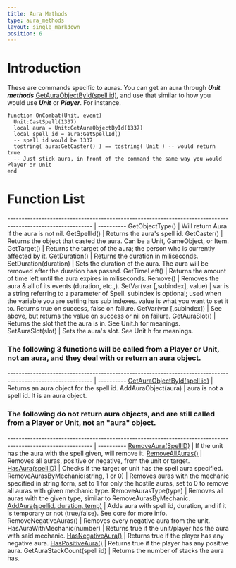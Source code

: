 ```yaml
---
title: Aura Methods
type: aura_methods
layout: single_markdown
position: 6
---
```


# Introduction

These are commands specific to auras. You can get an aura through ***Unit methods*** [GetAuraObjectById(spell id)](/Wiki/docs/standards_scripts/methods_lua/Unit_Methods/Lua_GetAuraObjectById), and use that similar to how you would use ***Unit*** or ***Player***. For instance.

```
function OnCombat(Unit, event)
  Unit:CastSpell(1337)
  local aura = Unit:GetAuraObjectById(1337)
  local spell_id = aura:GetSpellId()
  -- spell id would be 1337
  tostring( aura:GetCaster() ) == tostring( Unit ) -- would return true
  -- Just stick aura, in front of the command the same way you would Player or Unit
end
```

# Function List

------------------------------------------------------------------------------------------------------------ | ---------- 
GetObjectType()                                                                                              | Will return Aura if the aura is not nil. 
GetSpellId()                                                                                                 | Returns the aura's spell id.
GetCaster()                                                                                                  | Returns the object that casted the aura. Can be a Unit, GameObject, or Item. 
GetTarget()                                                                                                  | Returns the target of the aura; the person who is currently affected by it. 
GetDuration()                                                                                                | Returns the duration in miliseconds.
SetDuration(duration)                                                                                        | Sets the duration of the aura. The aura will be removed after the duration has passed. 
GetTimeLeft()                                                                                                | Returns the amount of time left until the aura expires in miliseconds.
Remove()                                                                                                     | Removes the aura & all of its events (duration, etc.,).
SetVar(var [,subindex], value)                                                                               | var is a string referring to a parameter of Spell. subindex is optional; used when the variable you are setting has sub indexes. value is what you want to set it to. Returns true on success, false on failure.
GetVar(var [,subindex])                                                                                      | See above, but returns the value on success or nil on failure.
GetAuraSlot()                                                                                                | Returns the slot that the aura is in. See Unit.h for meanings. 
SetAuraSlot(slot)                                                                                            | Sets the aura's slot. See Unit.h for meanings. 


### The following 3 functions will be called from a Player or Unit, not an aura, and they deal with or return an aura object.

------------------------------------------------------------------------------------------------------------ | ---------- 
[GetAuraObjectById(spell id)](/Wiki/docs/standards_scripts/methods_lua/Aura_Methods/Lua_GetAuraObjectById)   | Returns an aura object for the spell id.
AddAuraObject(aura)                                                                                          | aura is not a spell id. It is an aura object.


### The following do not return aura objects, and are still called from a Player or Unit, not an "aura" object. 

------------------------------------------------------------------------------------------------------------ | ---------- 
[RemoveAura(SpellID)](/Wiki/docs/standards_scripts/methods_lua/Aura_Methods/Lua_RemoveAura)                  | If the unit has the aura with the spell given, will remove it.
[RemoveAllAuras()](/Wiki/docs/standards_scripts/methods_lua/Aura_Methods/Lua_RemoveAllAuras)                 | Removes all auras, positive or negative, from the unit or target.
[HasAura(spellID)](/Wiki/docs/standards_scripts/methods_lua/Aura_Methods/Lua_HasAura)                        | Checks if the target or unit has the spell aura specified.
RemoveAurasByMechanic(string, 1 or 0)                                                                        | Removes auras with the mechanic specified in string form, set to 1 for only the hostile auras, set to 0 to remove all auras with given mechanic type.
RemoveAurasType(type)                                                                                        | Removes all auras with the given type, similar to RemoveAurasByMechanic.
[AddAura(spellid, duration, temp)](/Wiki/docs/standards_scripts/methods_lua/Aura_Methods/Lua_AddAura)        | Adds aura with spell id, duration, and if it is temporary or not (true/false). See core for more info.
RemoveNegativeAuras()                                                                                        | Removes every negative aura from the unit.
HasAuraWithMechanic(number)                                                                                  | Returns true if the unit/player has the aura with said mechanic. 
[HasNegativeAura()](/Wiki/docs/standards_scripts/methods_lua/Aura_Methods/Lua_HasNegativeAura)               | Returns true if the player has any negative aura. 
[HasPositiveAura()](/Wiki/docs/standards_scripts/methods_lua/Aura_Methods/Lua_HasPositiveAura)               | Returns true if the player has any positive aura. 
GetAuraStackCount(spell id)                                                                                  | Returns the number of stacks the aura has. 

